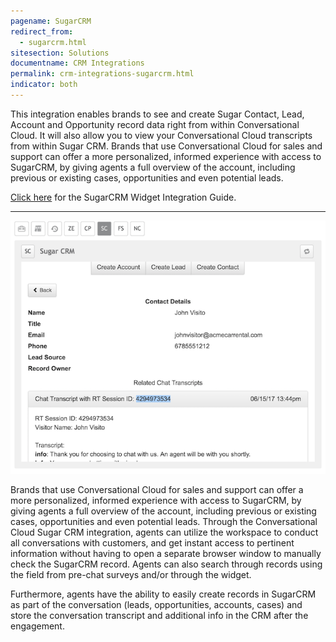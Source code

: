 ```yaml
---
pagename: SugarCRM
redirect_from:
  - sugarcrm.html
sitesection: Solutions
documentname: CRM Integrations
permalink: crm-integrations-sugarcrm.html
indicator: both
---
```


This integration enables brands to see and create Sugar Contact, Lead, Account and Opportunity record data right from within Conversational Cloud. It will also allow you to view your Conversational Cloud transcripts from within Sugar CRM. Brands that use Conversational Cloud for sales and support can offer a more personalized, informed experience with access to SugarCRM, by giving agents a full overview of the account, including previous or existing cases, opportunities and even potential leads.

<div class="inntertext configlink"><a href="assets/CRM_Widget_Sugar_CRM_Admin_Guide_2019_v2.pdf" target="_blank">Click here</a> for the SugarCRM Widget Integration Guide.</div>

<hr class="solutionshr" />

<img loading="lazy" src="img/archive/crm1.png" alt="InAppOverview1">

Brands that use Conversational Cloud for sales and support can offer a more personalized, informed experience with access to SugarCRM, by giving agents a full overview of the account, including previous or existing cases, opportunities and even potential leads. Through the Conversational Cloud Sugar CRM integration, agents can utilize the workspace to conduct all conversations with customers, and get instant access to pertinent information without having to open a separate browser window to manually check the SugarCRM record. Agents can also search through records using the field from pre-chat surveys and/or through the widget.

Furthermore, agents have the ability to easily create records in SugarCRM as part of the conversation (leads, opportunities, accounts, cases) and store the conversation transcript and additional info in the CRM after the engagement.
